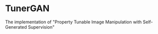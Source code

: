 # TunerGAN
The implementation of "Property Tunable Image Manipulation with Self-Generated Supervision"
